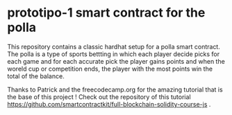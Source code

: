 # prototipo-1  smart contract for the polla

This repository contains a classic hardhat setup for a polla smart contract. The polla is a type of sports bettting in which each player decide picks
for each game and for each accurate pick the player gains points and when the woreld cup or competition ends, the player with the most points win the total 
of the balance.

Thanks to Patrick and the freecodecamp.org for the amazing tutorial that is the base of this project ! Check out the repository of this tutorial https://github.com/smartcontractkit/full-blockchain-solidity-course-js . 
